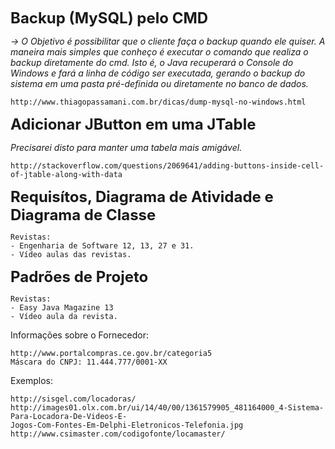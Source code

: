 <font size="5"><b>Backup (MySQL) pelo CMD</b></font>

  <i>-> O Objetivo é possibilitar que o cliente faça o backup quando ele quiser. A maneira mais simples que 
  conheço é executar o comando que realiza o backup diretamente do cmd. Isto é, o Java recuperará o Console do
  Windows e fará a linha de código ser executada, gerando o backup do sistema em uma pasta pré-definida ou
  diretamente no banco de dados.</i>

    http://www.thiagopassamani.com.br/dicas/dump-mysql-no-windows.html
  
<font size="5"><b>Adicionar JButton em uma  JTable</b></font>

  <i>Precisarei disto para manter uma tabela mais amigável.</i>

    http://stackoverflow.com/questions/2069641/adding-buttons-inside-cell-of-jtable-along-with-data

<font size="5"><b>Requisítos, Diagrama de Atividade e Diagrama de Classe</b></font>

    Revistas:
    - Engenharia de Software 12, 13, 27 e 31.
    - Vídeo aulas das revistas.

<font size="5"><b>Padrões de Projeto</b></font>

    Revistas:
    - Easy Java Magazine 13
    - Vídeo aula da revista.

Informações sobre o Fornecedor:

    http://www.portalcompras.ce.gov.br/categoria5
    Máscara do CNPJ: 11.444.777/0001-XX 

Exemplos:

    http://sisgel.com/locadoras/
    http://images01.olx.com.br/ui/14/40/00/1361579905_481164000_4-Sistema-Para-Locadora-De-Videos-E-
    Jogos-Com-Fontes-Em-Delphi-Eletronicos-Telefonia.jpg
    http://www.csimaster.com/codigofonte/locamaster/

